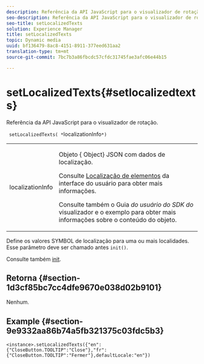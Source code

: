 ```yaml
---
description: Referência da API JavaScript para o visualizador de rotação.
seo-description: Referência da API JavaScript para o visualizador de rotação.
seo-title: setLocalizedTexts
solution: Experience Manager
title: setLocalizedTexts
topic: Dynamic media
uuid: bf136479-8ac8-4151-8911-377eed631aa2
translation-type: tm+mt
source-git-commit: 7bc7b3a86fbcdc57cfdc31745fae3afc06e44b15

---
```



# setLocalizedTexts{#setlocalizedtexts}

Referência da API JavaScript para o visualizador de rotação.

` setLocalizedTexts( *`localizationInfo`*)`

<table id="table_896DFF34A68A403DB93A6D597461A573"> 
 <tbody> 
  <tr> 
   <td colname="col1"> <p> <span class="codeph"> <span class="varname"> localizationInfo</span></span> </p> </td> 
   <td colname="col2"> <p> Objeto {<span class="codeph"> Object</span>} JSON com dados de localização. </p> <p>Consulte <a href="../../../c-html5-s7-aem-asset-viewers/c-html5-spin-viewer-about/c-html5-spin-viewer-localization.md#concept-e35c15c9e82648328806cdc6aa255d98" format="dita" scope="local"> Localização de elementos</a> da interface do usuário para obter mais informações. </p> <p>Consulte também o Guia <i>do usuário do SDK do</i> visualizador e o exemplo para obter mais informações sobre o conteúdo do objeto. </p> </td> 
  </tr> 
 </tbody> 
</table>

Define os valores SYMBOL de localização para uma ou mais localidades. Esse parâmetro deve ser chamado antes `init()`.

Consulte também [init](../../../c-html5-s7-aem-asset-viewers/c-html5-spin-viewer-about/c-html5-spin-viewer-javascriptapiref/r-html5-spin-viewer-javascriptapiref-init.md#reference-bb4428c155e541b79797f96e17c068ae).

## Retorna {#section-1d3cf85bc7cc4dfe9670e038d02b9101}

Nenhum.

## Example {#section-9e9332aa86b74a5fb321375c03fdc5b3}

```
<instance>.setLocalizedTexts({"en":{"CloseButton.TOOLTIP":"Close"},"fr":{"CloseButton.TOOLTIP":"Fermer"},defaultLocale:"en"})
```

